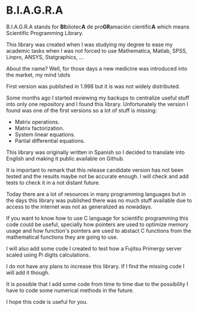 # B.I.A.G.R.A

B.I.A.G.R.A stands for **BI**bliotec**A** de pro**GR**amación científic**A** which means Scientific Programming Library.

This library was created when I was studying my degree to ease my academic tasks when I was not forced to use Mathematica, Matlab, SPSS, Linpro, ANSYS, Statgraphics, ...

About the name? Well, for those days a new medicine was introduced into the market, my mind \dots

First version was published in 1.998 but it is was not widely distributed.

Some months ago I started reviewing my backups to centralize useful stuff into only one repository and I found this library. Unfortunately the version I found was one of the first versions so a lot of stuff is missing:

* Matrix operations.
* Matrix factorization.
* System linear equations.
* Partial differential equations.

This library was originally written in Spanish so I decided to translate into English and making it public available on Github.

It is important to remark that this release candidate version has not been tested and the results maybe not be accurate enough. I will check and add tests to check it in a not distant future.

Today there are a lot of resources in many programming languages but in the days this library was published there was no much stuff available due to access to the internet was not as generalized as nowadays.

If you want to know how to use C language for scientific programming this code could be useful, specially how pointers are used to optimize memory usage and how function's pointers are used to abstact C functions from the mathematical functions they are going to use.

I will also add some code I created to test how a Fujitsu Primergy server scaled using Pi digits calculations.

I do not have any plans to increase this library. If I find the missing code I will add it though.

It is possible that I add some code from time to time due to the possibility I have to code some numerical methods in the future.

I hope this code is useful for you.
